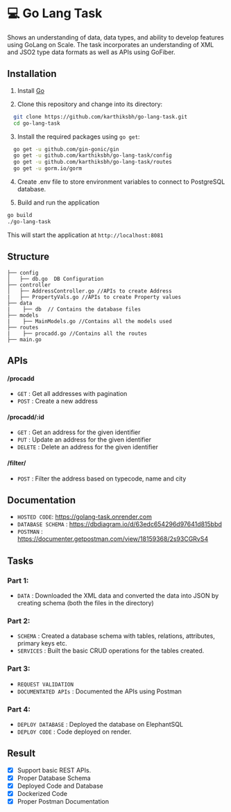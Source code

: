 
# 💻 Go Lang Task

Shows an understanding of data, data types, and ability to develop features using GoLang on Scale. The task incorporates an understanding of XML and JSO2 type data formats as well as APIs using GoFiber. 




## Installation

1. Install [Go](https://golang.org/dl/)

2. Clone this repository and change into its directory:
```bash
  git clone https://github.com/karthiksbh/go-lang-task.git
  cd go-lang-task
```
3. Install the required packages using `go get`:
```bash
  go get -u github.com/gin-gonic/gin
  go get -u github.com/karthiksbh/go-lang-task/config
  go get -u github.com/karthiksbh/go-lang-task/routes
  go get -u gorm.io/gorm
```

4. Create .env file to store environment variables to connect to PostgreSQL database.

5. Build and run the application
```bash
go build
./go-lang-task
```

This will start the application at `http://localhost:8081`
    
## Structure
```
├── config
│   ├── db.go  DB Configuration
├── controller 
│   ├── AddressController.go //APIs to create Address
|   ├── PropertyVals.go //APIs to create Property values
├── data
|    ├── db  // Contains the database files
├── models
|    ├── MainModels.go //Contains all the models used
├── routes
|    ├── procadd.go //Contains all the routes
├── main.go 
```


## APIs

#### /procadd
* `GET` : Get all addresses with pagination
* `POST` : Create a new address

#### /procadd/:id
* `GET` : Get an address for the given identifier
* `PUT` : Update an address for the given identifier
* `DELETE` : Delete an address for the given identifier

#### /filter/
* `POST` : Filter the address based on typecode, name and city


## Documentation

* `HOSTED CODE`: https://golang-task.onrender.com
* `DATABASE SCHEMA` : https://dbdiagram.io/d/63edc654296d97641d815bbd
* `POSTMAN` : https://documenter.getpostman.com/view/18159368/2s93CGRvS4

## Tasks

### Part 1:
* `DATA` : Downloaded the XML data and converted the data into JSON by creating schema (both the files in the directory)

### Part 2:
* `SCHEMA` : Created a database schema with tables, relations, attributes, primary keys etc. 
* `SERVICES` : Built the basic CRUD operations for the tables created.

### Part 3: 
* `REQUEST VALIDATION`
* `DOCUMENTATED APIs` : Documented the APIs using Postman

### Part 4: 
* `DEPLOY DATABASE` : Deployed the database on ElephantSQL
* `DEPLOY CODE` : Code deployed on render. 





## Result

- [x] Support basic REST APIs.
- [x] Proper Database Schema
- [x] Deployed Code and Database
- [x] Dockerized Code
- [x] Proper Postman Documentation 
